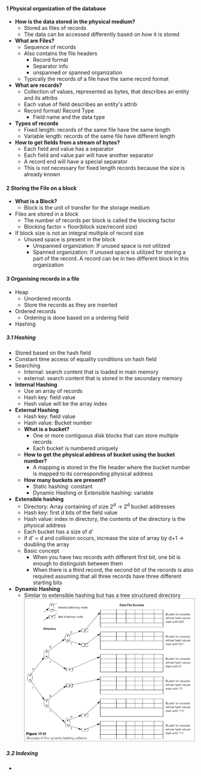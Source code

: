 

#### 1 Physical organization of the database
- **How is the data stored in the physical medium?**
	- Stored as files of records
	- The data can be accessed differently based on how it is stored
- **What are Files?**
	- Sequence of records
	- Also contains the file headers
		- Record format
		- Separator info
		- unspanned or spanned organization
	- Typically the records of a file have the same record format
- **What are records?** 
	- Collection of values, represented as bytes, that describes an entity and its attribs
	- Each value of field describes an entity's attrib
	- Record format/ Record Type
		- Field name and the data type
- **Types of records**
	- Fixed length: records of the same file have the same length 
	- Variable length: records of the same file have different length
- **How to get fields from a stream of bytes?**
	- Each field and value has a separator
	- Each field and value pair will have another separator
	- A record end will have a special separator
	- This is not necessary for fixed length records because the size is already known

#### 2 Storing the File on a block
- **What is a Block?**
	- Block is the unit of transfer for the storage medium
- Files are stored in a block
	- The number of records per block is called the blocking factor
	- Blocking factor = floor(block size/record size)
- If block size is not an integral multiple of record size
	- Unused space is present in the block
		- Unspanned organization: If unused space is not utilized
		- Spanned organization: If unused space is utilized for storing a part of the record. A record can be in two different block in this organization

#### 3 Organising records in a file
- Heap
	- Unordered records
	- Store the records as they are inserted
- Ordered records
	- Ordering is done based on a ordering field
- Hashing

##### 3.1 Hashing
- Stored based on the hash field
- Constant time access of equality conditions on hash field
- Searching
	- Internal: search content that is loaded in main memory
	- external: search content that is stored in the secondary memory
- **Internal Hashing**
	- Use an array of records
	- Hash key: field value 
	- Hash value will be the array index
- **External Hashing**
	- Hash key: field value
	- Hash value: Bucket number
	- **What is a bucket?**
		- One or more contiguous disk blocks that can store multiple records
		- Each bucket is numbered uniquely
	- **How to get the physical address of bucket using the bucket number?** 
		- A mapping is stored in the file header where the bucket number is mapped to its corresponding physical address
	- **How many buckets are present?**
		- Static hashing: constant
		- Dynamic Hashing or Extensible hashing: variable
- **Extensible hashing**
	- Directory: Array containing of size 2<sup>d</sup> -> 2<sup>d</sup> bucket addresses 
	- Hash key: first d bits of the field value
	- Hash value: index in directory, the contents of the directory is the physical address  
	- Each bucket has a size of d'
	- if d' = d and collision occurs, increase the size of array by d+1 -> doubling the array 
	- Basic concept
		- When you have two records with different first bit, one bit is enough to distinguish between them
		- When there is a third record, the second bit of the records is also required assuming that all three records have three different starting bits 
- **Dynamic Hashing**
	- Similar to extensible hashing but has a tree structured directory 
![](./Attachments/Images/dynamic_hashing.png)

##### 3.2 Indexing
- 